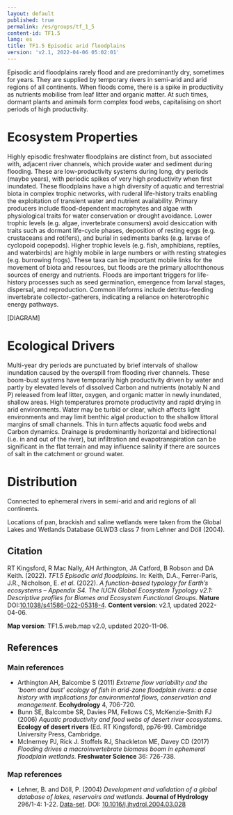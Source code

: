 ```yaml
---
layout: default
published: true
permalink: /es/groups/tf_1_5
content-id: TF1.5
lang: es
title: TF1.5 Episodic arid floodplains
version: 'v2.1, 2022-04-06 05:02:01'
---
```


Episodic arid floodplains rarely flood and are predominantly dry, sometimes for years.  They are supplied by temporary rivers in semi-arid and arid regions of all continents. When floods come, there is a spike in productivity as nutrients mobilise from leaf litter and organic matter. At such times, dormant plants and animals form complex food webs, capitalising on short periods of high productivity.

# Ecosystem Properties
 
Highly episodic freshwater floodplains are distinct from, but associated with, adjacent river channels, which provide water and sediment during flooding. These are low-productivity systems during long, dry periods (maybe years), with periodic spikes of very high productivity when first inundated. These floodplains have a high diversity of aquatic and terrestrial biota in complex trophic networks, with ruderal life-history traits enabling the exploitation of transient water and nutrient availability. Primary producers include flood-dependent macrophytes and algae with physiological traits for water conservation or drought avoidance. Lower trophic levels (e.g. algae, invertebrate consumers) avoid desiccation with traits such as dormant life-cycle phases, deposition of resting eggs (e.g. crustaceans and rotifers), and burial in sediments banks (e.g. larvae of cyclopoid copepods). Higher trophic levels (e.g. fish, amphibians, reptiles, and waterbirds) are highly mobile in large numbers or with resting strategies (e.g. burrowing frogs). These taxa can be important mobile links for the movement of biota and resources, but floods are the primary allochthonous sources of energy and nutrients. Floods are important triggers for life-history processes such as seed germination, emergence from larval stages, dispersal, and reproduction. Common lifeforms include detritus-feeding invertebrate collector-gatherers, indicating a reliance on heterotrophic energy pathways.

[DIAGRAM]

# Ecological Drivers
 
Multi-year dry periods are punctuated by brief intervals of shallow inundation caused by the overspill from flooding river channels. These boom-bust systems have temporarily high productivity driven by water and partly by elevated levels of dissolved Carbon and nutrients (notably N and P) released from leaf litter, oxygen, and organic matter in newly inundated, shallow areas. High temperatures promote productivity and rapid drying in arid environments. Water may be turbid or clear, which affects light environments and may limit benthic algal production to the shallow littoral margins of small channels. This in turn affects aquatic food webs and Carbon dynamics. Drainage is predominantly horizontal and bidirectional (i.e. in and out of the river), but infiltration and evapotranspiration can be significant in the flat terrain and may influence salinity if there are sources of salt in the catchment or ground water.
 
# Distribution
 
Connected to ephemeral rivers in semi-arid and arid regions of all continents.

Locations of pan, brackish and saline wetlands were taken from the Global Lakes and Wetlands Database GLWD3 class 7 from Lehner and Döll (2004). 

## Citation

RT Kingsford, R Mac Nally, AH Arthington, JA Catford, B Robson and DA Keith. (2022). *TF1.5 Episodic arid floodplains*. In: Keith, D.A., Ferrer-Paris, J.R., Nicholson, E. *et al.* (2022). *A function-based typology for Earth’s ecosystems – Appendix S4. The IUCN Global Ecosystem Typology v2.1: Descriptive profiles for Biomes and Ecosystem Functional Groups*. **Nature** DOI:[10.1038/s41586-022-05318-4](https://doi.org/10.1038/s41586-022-05318-4).
**Content version**: v2.1, updated 2022-04-06.

**Map version**: TF1.5.web.map v2.0, updated 2020-11-06.

## References

### Main references
* Arthington AH, Balcombe S (2011) *Extreme flow variability and the 'boom and bust' ecology of fish in arid-zone floodplain rivers: a case history with implications for environmental flows, conservation and management*. **Ecohydrology** 4, 706-720.
* Bunn SE, Balcombe SR, Davies PM, Fellows CS, McKenzie-Smith FJ  (2006) *Aquatic productivity and food webs of desert river ecosystems*. **Ecology of desert rivers** (Ed. RT Kingsford), pp76-99. Cambridge University Press, Cambridge.
* McInerney PJ, Rick J. Stoffels RJ, Shackleton ME, Davey CD  (2017) *Flooding drives a macroinvertebrate biomass boom in ephemeral floodplain wetlands*. **Freshwater Science** 36: 726-738.

### Map references
* Lehner, B. and Döll, P.  (2004) *Development and validation of a global database of lakes, reservoirs and wetlands*. **Journal of Hydrology** 296/1-4: 1-22. [Data-set](https://www.worldwildlife.org/pages/global-lakes-and-wetlands-database). DOI: [10.1016/j.jhydrol.2004.03.028](http://doi.org/10.1016/j.jhydrol.2004.03.028)

